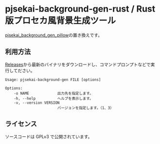 # pjsekai-background-gen-rust / Rust 版プロセカ風背景生成ツール

[pjsekai_background_gen_pillow](https://github.com/sevenc-nanashi/pjsekai_background_gen_pillow)の置き換えです。

## 利用方法

[Releases](https://github.com/sevenc-nanashi/pjsekai-background-gen-rust/releases)から最新のバイナリをダウンロードし、コマンドプロンプトなどで実行してださい。

```
Usage: pjsekai-background-gen FILE [options]

Options:
    -o NAME             出力先を指定します。
    -h, --help          ヘルプを表示します。
    -v, --version VERSION
                        バージョンを指定します。（1、3）
```

## ライセンス

ソースコードは GPLv3 で公開されています。
